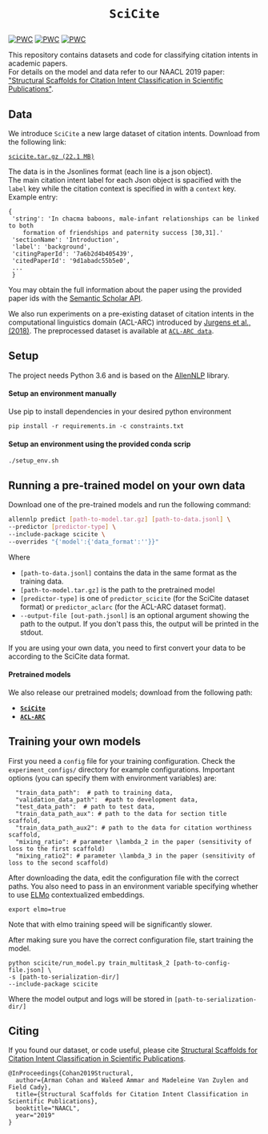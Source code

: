 # <p align=center>`SciCite`</p> 

[![PWC](https://img.shields.io/endpoint.svg?url=https://paperswithcode.com/badge/structural-scaffolds-for-citation-intent/citation-intent-classification-acl-arc)](https://paperswithcode.com/sota/citation-intent-classification-acl-arc?p=structural-scaffolds-for-citation-intent) [![PWC](https://img.shields.io/endpoint.svg?url=https://paperswithcode.com/badge/structural-scaffolds-for-citation-intent/sentence-classification-acl-arc)](https://paperswithcode.com/sota/sentence-classification-acl-arc?p=structural-scaffolds-for-citation-intent) [![PWC](https://img.shields.io/endpoint.svg?url=https://paperswithcode.com/badge/structural-scaffolds-for-citation-intent/citation-intent-classification-scicite)](https://paperswithcode.com/sota/citation-intent-classification-scicite?p=structural-scaffolds-for-citation-intent)

This repository contains datasets and code for classifying citation intents in academic papers.  
For details on the model and data refer to our NAACL 2019 paper:
["Structural Scaffolds for Citation Intent Classification in Scientific Publications"](https://arxiv.org/pdf/1904.01608.pdf).

## Data

We introduce `SciCite` a new large dataset of citation intents. Download from the following link:

[`scicite.tar.gz (22.1 MB)`](https://s3-us-west-2.amazonaws.com/ai2-s2-research/scicite/scicite.tar.gz)  


The data is in the Jsonlines format (each line is a json object).   
The main citation intent label for each Json object is spacified with the `label` key while the citation context is specified in with a `context` key.
Example entry:

```
{
 'string': 'In chacma baboons, male-infant relationships can be linked to both
    formation of friendships and paternity success [30,31].'
 'sectionName': 'Introduction',
 'label': 'background',
 'citingPaperId': '7a6b2d4b405439',
 'citedPaperId': '9d1abadc55b5e0',
 ...
 }
```

You may obtain the full information about the paper using the provided paper ids with the [Semantic Scholar API](https://api.semanticscholar.org/).

We also run experiments on a pre-existing dataset of citation intents in the computational linguistics domain (ACL-ARC) introduced by [Jurgens et al., (2018)](https://transacl.org/ojs/index.php/tacl/article/view/1266).
The preprocessed dataset is available at [`ACL-ARC data`](https://s3-us-west-2.amazonaws.com/ai2-s2-research/scicite/acl-arc.tar.gz).

## Setup

The project needs Python 3.6 and is based on the [AllenNLP](https://github.com/allenai/allennlp) library.

#### Setup an environment manually

Use pip to install dependencies in your desired python environment

`pip install -r requirements.in -c constraints.txt`

#### Setup an environment using the provided conda scrip

`./setup_env.sh`

## Running a pre-trained model on your own data

Download one of the pre-trained models and run the following command:

```bash
allennlp predict [path-to-model.tar.gz] [path-to-data.jsonl] \
--predictor [predictor-type] \
--include-package scicite \
--overrides "{'model':{'data_format':''}}"
```

Where 
* `[path-to-data.jsonl]` contains the data in the same format as the training data.
* `[path-to-model.tar.gz]` is the path to the pretrained model
* `[predictor-type]` is one of `predictor_scicite` (for the SciCite dataset format) or `predictor_aclarc` (for the ACL-ARC dataset format).
* `--output-file [out-path.jsonl]` is an optional argument showing the path to the output. If you don't pass this, the output will be printed in the stdout.

If you are using your own data, you need to first convert your data to be according to the SciCite data format.

#### Pretrained models

We also release our pretrained models; download from the following path:

* __[`SciCite`](https://s3-us-west-2.amazonaws.com/ai2-s2-research/scicite/models/scicite.tar.gz)__
* __[`ACL-ARC`](https://s3-us-west-2.amazonaws.com/ai2-s2-research/scicite/models/aclarc.tar.gz)__

## Training your own models

First you need a `config` file for your training configuration.
Check the `experiment_configs/` directory for example configurations.
Important options (you can specify them with environment variables) are:

```
  "train_data_path":  # path to training data,
  "validation_data_path":  #path to development data,
  "test_data_path":  # path to test data,
  "train_data_path_aux": # path to the data for section title scaffold,
  "train_data_path_aux2": # path to the data for citation worthiness scaffold,
  "mixing_ratio": # parameter \lambda_2 in the paper (sensitivity of loss to the first scaffold)
  "mixing_ratio2": # parameter \lambda_3 in the paper (sensitivity of loss to the second scaffold)
``` 

After downloading the data, edit the configuration file with the correct paths.
You also need to pass in an environment variable specifying whether to use [ELMo](https://allennlp.org/elmo) contextualized embeddings.

`export elmo=true`

Note that with elmo training speed will be significantly slower.

After making sure you have the correct configuration file, start training the model.

```
python scicite/run_model.py train_multitask_2 [path-to-config-file.json] \
-s [path-to-serialization-dir/] 
--include-package scicite
```

Where the model output and logs will be stored in `[path-to-serialization-dir/]`

## Citing

If you found our dataset, or code useful, please cite [Structural Scaffolds for Citation Intent Classification in Scientific Publications](https://arxiv.org/pdf/1904.01608.pdf).

```
@InProceedings{Cohan2019Structural,
  author={Arman Cohan and Waleed Ammar and Madeleine Van Zuylen and Field Cady},
  title={Structural Scaffolds for Citation Intent Classification in Scientific Publications},
  booktitle="NAACL",
  year="2019"
}
```
